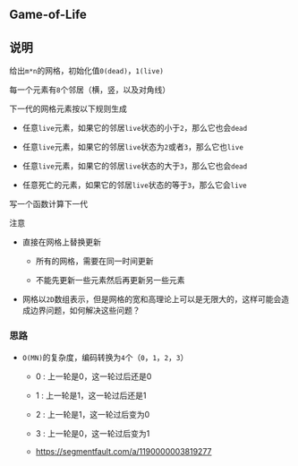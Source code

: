 ## Game-of-Life

## 说明

给出`m*n`的网格，初始化值`0(dead)`，`1(live)`

每一个元素有`8`个邻居（横，竖，以及对角线）

下一代的网格元素按以下规则生成

- 任意`live`元素，如果它的邻居`live`状态的小于`2`，那么它也会`dead`

- 任意`live`元素，如果它的邻居`live`状态为`2`或者`3`，那么它也`live`

- 任意`live`元素，如果它的邻居`live`状态的大于`3`，那么它也会`dead`

- 任意死亡的元素，如果它的邻居`live`状态的等于`3`，那么它会`live`

写一个函数计算下一代

注意

- 直接在网格上替换更新

    - 所有的网格，需要在同一时间更新
    
    - 不能先更新一些元素然后再更新另一些元素
    
- 网格以`2D`数组表示，但是网格的宽和高理论上可以是无限大的，这样可能会造成边界问题，如何解决这些问题？

### 思路

- `O(MN)`的复杂度，编码转换为`4`个（`0`，`1`，`2`，`3`）

    - 0 : 上一轮是0，这一轮过后还是0
    
    - 1 : 上一轮是1，这一轮过后还是1
    
    - 2 : 上一轮是1，这一轮过后变为0
    
    - 3 : 上一轮是0，这一轮过后变为1
    
    - https://segmentfault.com/a/1190000003819277